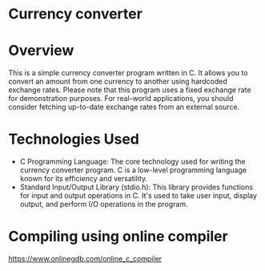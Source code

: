 # Currency converter

# Overview

This is a simple currency converter program written in C. It allows you to convert an amount from one currency to another using hardcoded exchange rates. Please note that this program uses a fixed exchange rate for demonstration purposes. For real-world applications, you should consider fetching up-to-date exchange rates from an external source.

# Technologies Used
- C Programming Language: The core technology used for writing the currency converter program. C is a low-level programming language known for its efficiency and versatility.
- Standard Input/Output Library (stdio.h): This library provides functions for input and output operations in C. It's used to take user input, display output, and perform I/O 
  operations in the program.

# Compiling using online compiler
https://www.onlinegdb.com/online_c_compiler
